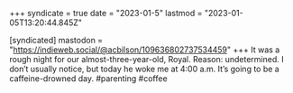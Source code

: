 +++
syndicate = true
date = "2023-01-5"
lastmod = "2023-01-05T13:20:44.845Z"

[syndicated]
mastodon = "https://indieweb.social/@acbilson/109636802737534459"
+++
It was a rough night for our almost-three-year-old, Royal. Reason: undetermined. I don’t usually notice, but today he woke me at 4:00 a.m. It’s going to be a caffeine-drowned day. #parenting #coffee